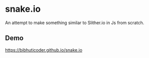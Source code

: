 # snake.io

An attempt to make something similar to Slither.io in Js from scratch.

## Demo
https://bibhuticoder.github.io/snake.io
